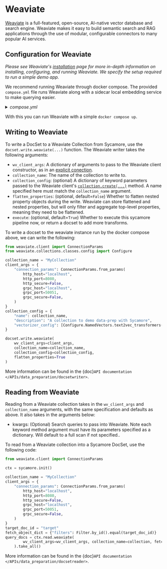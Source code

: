 # Weaviate

[Weaviate](https://weaviate.io/) is a full-featured, open-source, AI-native vector database and search engine. Weaviate makes it easy to build semantic search and RAG applications through the use of modular, configurable connectors to many popular AI services.

## Configuration for Weaviate

*Please see Weaviate's [installation](https://weaviate.io/developers/weaviate/installation) page for more in-depth information on installing, configuring, and running Weaviate. We specify the setup required to run a simple demo app.*

We recommend running Weaviate through docker compose. The provided `compose.yml` file runs Weaviate along with a sidecar local embedding service to make querying easier.

<details>
  <summary><i>compose.yml</i></summary>

  ```yaml
version: "3.4"
services:
  weaviate:
    command:
      - --host
      - 0.0.0.0
      - --port
      - "8080"
      - --scheme
      - http
    image: cr.weaviate.io/semitechnologies/weaviate:1.25.0
    ports:
      - 8080:8080
      - 50051:50051
    volumes:
      - weaviate_data:/var/lib/weaviate
    restart: on-failure:0
    environment:
      QUERY_DEFAULTS_LIMIT: 25
      AUTHENTICATION_ANONYMOUS_ACCESS_ENABLED: "true"
      PERSISTENCE_DATA_PATH: "/var/lib/weaviate"
      DEFAULT_VECTORIZER_MODULE: "text2vec-transformers"
      ENABLE_MODULES: "text2vec-transformers"
      TRANSFORMERS_INFERENCE_API: http://t2v-transformers:8080
      CLUSTER_HOSTNAME: "node1"
  t2v-transformers:
    image: cr.weaviate.io/semitechnologies/transformers-inference:sentence-transformers-all-MiniLM-L6-v2
    environment:
      ENABLE_CUDA: 0
volumes:
  weaviate_data:
  ```

  Note the choice of embedding model specified in the compose file.
</details>

With this you can run Weaviate with a simple `docker compose up`.

## Writing to Weaviate

To write a DocSet to a Weaviate Collection from Sycamore, use the `docset.write.weaviate(...)` function. The Weaviate writer takes the following arguments:

- `wv_client_args`: A dictionary of arguments to pass to the Weaviate client constructor, as in an [explicit conection](https://weaviate.io/developers/weaviate/client-libraries/python#python-client-v4-explicit-connection).
- `collection_name`: The name of the collection to write to.
- `collection_config`: (optional) A dictionary of keyword parameters passed to the Weaviate client's [`collection.create(...)`](https://weaviate.io/developers/weaviate/client-libraries/python#instantiate-a-collection) method. A name specified here must match the `collection_name` argument.
- `flatten_properties`: (optional, default=`False`) Whether to flatten nested property objects during the write. Weaviate can store flattened and nested properties, but will only filter and aggregate top-level properties, meaning they need to be flattened.
- `execute`: (optional, default=`True`) Whether to execute this sycamore pipeline now, or return a docset to add more transforms.

To write a docset to the weaviate instance run by the docker compose above, we can write the following:

```python
from weaviate.client import ConnectionParams
from weaviate.collections.classes.config import Configure

collection_name = "MyCollection"
client_args = {
    "connection_params": ConnectionParams.from_params(
        http_host="localhost",
        http_port=8080,
        http_secure=False,
        grpc_host="localhost",
        grpc_port=50051,
        grpc_secure=False,
    )
}
collection_config = {
    "name": collection_name,
    "description": "A collection to demo data-prep with Sycamore",
    "vectorizer_config": [Configure.NamedVectors.text2vec_transformers(name="embedding", source_properties=['text_representation'])],
}

docset.write.weaviate(
    wv_client_args=client_args,
    collection_name=collection_name,
    collection_config=collection_config,
    flatten_properties=True
)
```

More information can be found in the {doc}`API documentation </APIs/data_preparation/docsetwriter>`.

## Reading from Weaviate

Reading from a Weaviate collection takes in the `wv_client_args` and `collection_name` arguments, with the same specification and defaults as above. It also takes in the arguments below:

- kwargs: (Optional) Search queries to pass into Weaviate. Note each keyword method argument must have its parameters specified
as a dictionary. Will default to a full scan if not specified..

To read from a Weaviate collection into a Sycamore DocSet, use the following code:

```python
from weaviate.client import ConnectionParams

ctx = sycamore.init()

collection_name = "MyCollection"
client_args = {
    "connection_params": ConnectionParams.from_params(
        http_host="localhost",
        http_port=8080,
        http_secure=False,
        grpc_host="localhost",
        grpc_port=50051,
        grpc_secure=False,
    )
}
target_doc_id = "target"
fetch_object_dict = {"filters": Filter.by_id().equal(target_doc_id)}
query_docs = ctx.read.weaviate(
        wv_client_args=wv_client_args, collection_name=collection, fetch_objects=fetch_object_dict
    ).take_all()
```

More information can be found in the {doc}`API documentation </APIs/data_preparation/docsetreader>`.
